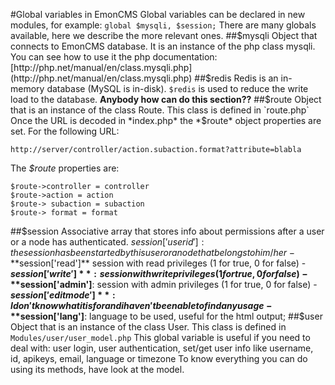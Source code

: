 #Global variables in EmonCMS
Global variables can be declared in new modules, for example:
```global $mysqli, $session;```
There are many globals available, here we describe the more relevant ones.
##$mysqli
Object that connects to EmonCMS database. It is an instance of the php class mysqli. You can see how to use it the php documentation: [http://php.net/manual/en/class.mysqli.php](http://php.net/manual/en/class.mysqli.php)
##$redis
Redis is an in-memory database (MySQL is in-disk). `$redis` is used to reduce the write load to the database. 
__Anybody how can do this section??__
##$route
Object that is an instance of the class Route. This class is defined in `route.php`
Once the URL is decoded in *index.php* the *$route* object properties are set. For the following URL:
```
http://server/controller/action.subaction.format?attribute=blabla
```
The *$route* properties are:
```
$route->controller = controller
$route->action = action 
$route-> subaction = subaction
$route-> format = format
```
##$session
Associative array that stores info about permissions after a user or a node has authenticated.
$session['userid']: the session has been started by this user or a node that belongs to him/her
-**$session['read']** session with read privileges (1 for true, 0 for false)
-**$session['write']**: session with write privileges (1 for true, 0 for false)
-**$session['admin']**: session with admin privileges (1 for true, 0 for false)
-**$session['editmode']**: I don't know what it is for and i haven't been able to find any usage
-**$session['lang']**: language to be used, useful for the html output;
##$user
Object that is an instance of the class User. This class is defined in `Modules/user/user_model.php` 
This global variable is useful if you need to deal with: user login, user authentication, set/get user info like username, id, apikeys, email, language or timezone
To know everything you can do using its methods, have look at the model.
